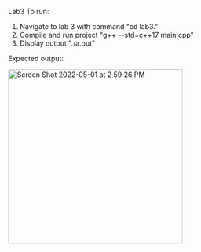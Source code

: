 Lab3 
To run:
1. Navigate to lab 3 with command "cd lab3."
2. Compile and run project "g++ --std=c++17 main.cpp"
3. Display output "./a.out" 

Expected output:



<img width="355" alt="Screen Shot 2022-05-01 at 2 59 26 PM" src="https://user-images.githubusercontent.com/75391618/166160911-8065ef23-81c8-4fa2-b5d9-ebd0a57b2ff0.png">
